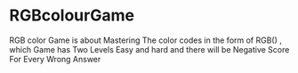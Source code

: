 # RGBcolourGame
RGB color Game is about Mastering The color codes in the form of RGB() , which Game has Two Levels Easy and hard and there will be Negative Score For Every Wrong Answer

